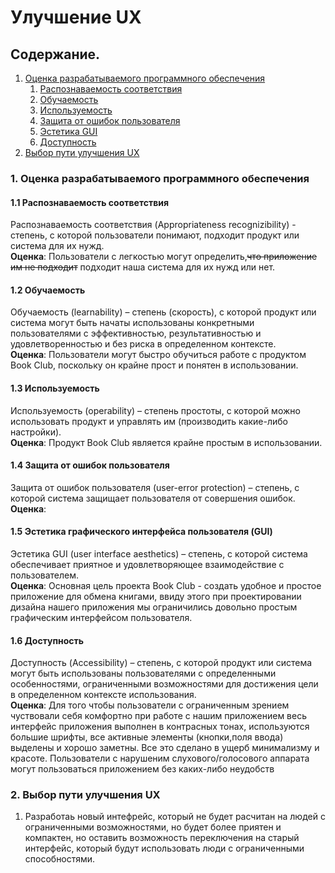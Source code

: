 # Улучшение UX

## Содержание.

1. [Оценка разрабатываемого программного обеспечения](#1)
   1. [Распознаваемость соответствия](#1.1)
   2. [Обучаемость](#1.2)
   3. [Используемость](#1.3)
   4. [Защита от ошибок пользователя](#1.4)
   5. [Эстетика GUI](#1.5)
   6. [Доступность](1.6)
2. [Выбор пути улучшения UX](#2)

<a name = "1">
</a>

### 1. Оценка разрабатываемого программного обеспечения

<a name = "1.1">
</a>

#### 1.1 Распознаваемость соответствия
Распознаваемость соответствия (Appropriateness recognizibility) - степень, с которой пользователи понимают, подходит продукт или система для их нужд.<br>
__Оценка__: Пользователи  с легкостью могут определить,~~что приложение им не подходит~~ подходит наша система для их нужд или нет. 

<a name = "1.2">
</a>

#### 1.2 Обучаемость
Обучаемость (learnability) – степень (скорость), с которой продукт или система могут быть начаты использованы конкретными пользователями с эффективностью, результативностью и удовлетворенностью и без риска в определенном контексте.<br>
__Оценка__: Пользователи могут быстро обучиться работе с продуктом Book Club,  поскольку он крайне прост и понятен в использовании.

<a name = "1.3">
</a>

#### 1.3 Используемость
Используемость (operability) – степень простоты, с которой можно использовать продукт и управлять им (производить какие-либо настройки).<br>
__Оценка__: Продукт  Book Club является крайне простым в использовании.

<a name = "1.4">
</a>

#### 1.4 Защита от ошибок пользователя
Защита от ошибок пользователя (user-error protection) – степень, с которой система защищает пользователя от совершения ошибок.
__Оценка__: 

<a name = "1.5">
</a>

#### 1.5 Эстетика графического интерфейса пользователя (GUI)
Эстетика GUI (user interface aesthetics) – степень, с которой система обеспечивает приятное и удовлетворяющее взаимодействие с пользователем.<br>
__Оценка__: Основная цель проекта  Book Club - создать удобное и простое приложение для обмена книгами, ввиду этого при проектировании дизайна нашего приложения мы ограничились довольно простым графическим интерфейсом пользователя.

<a name = "1.6">
</a>

#### 1.6 Доступность
Доступность (Accessibility) – степень, с которой продукт или система могут быть использованы пользователями с определенными особенностями, ограниченными возможностями для достижения цели в определенном контексте использования.<br>
__Оценка__: Для того чтобы пользователи с ограниченным зрением чуствовали себя комфортно при работе с нашим приложением весь интерфейс
приложения выполнен в контрасных тонах, используются большие шрифты, все активные элементы (кнопки,поля ввода) выделены и хорошо заметны. Все это сделано в ущерб минимализму и красоте.
Пользователи с нарушеним слухового/голосового аппарата могут пользоваться приложением без каких-либо неудобств

<a name = "2">
</a>

### 2. Выбор пути улучшения UX

1. Разработаь новый интефрейс, который не будет расчитан на людей с ограниченными возможностями, но будет более приятен и компактен, но
оставить возможность переключения на старый интерфейс, который будут использовать люди с ограниченными способностями. 
